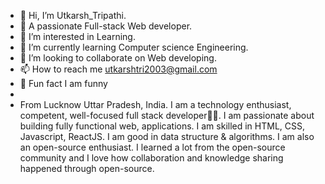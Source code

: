 - 👋 Hi, I’m Utkarsh_Tripathi.
- 💯 A passionate Full-stack Web developer.
- 👀 I’m interested in Learning.
- 🌱 I’m currently learning Computer science Engineering.
- 💞️ I’m looking to collaborate on Web developing.
- 📫 How to reach me utkarshtri2003@gmail.com
- 🌹 Fun fact I am funny
- 
- From Lucknow Uttar Pradesh, India. I am a technology enthusiast, competent, well-focused full stack developer👨‍💻. I am passionate about building fully functional web, applications.
I am skilled in HTML, CSS, Javascript, ReactJS. I am good in data structure & algorithms.
I am also an open-source enthusiast. I learned a lot from the open-source community and I love how collaboration and knowledge sharing happened through open-source.
